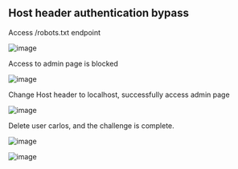 ## Host header authentication bypass

Access /robots.txt endpoint

![image](https://user-images.githubusercontent.com/68894302/181962318-dbe727b9-38d1-4132-8971-29d688ab2ad2.png)

Access to admin page is blocked

![image](https://user-images.githubusercontent.com/68894302/181964105-3c941c6c-1447-402c-ae8c-4fa0dbbf2e41.png)

Change Host header to localhost, successfully access admin page

![image](https://user-images.githubusercontent.com/68894302/181965832-8732d3ca-e4c9-4645-86d2-05595a23d9ff.png)

Delete user carlos, and the challenge is complete.

![image](https://user-images.githubusercontent.com/68894302/181968375-03c0ee83-075c-4bd9-878d-188abebe0676.png)

![image](https://user-images.githubusercontent.com/68894302/181969239-b1381c67-b6cd-4a4b-bbcd-227c3b948b0f.png)
